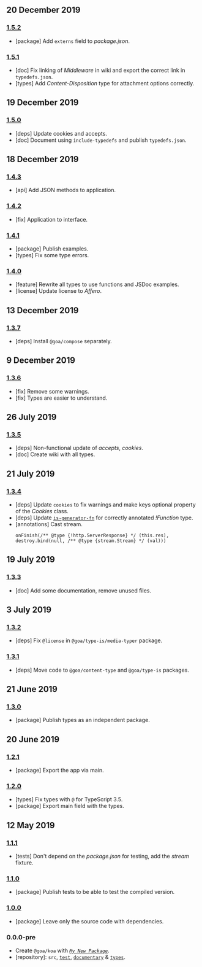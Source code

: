 ## 20 December 2019

### [1.5.2](https://github.com/idiocc/goa/compare/v1.5.1...v1.5.2)

- [package] Add `externs` field to _package.json_.

### [1.5.1](https://github.com/idiocc/goa/compare/v1.5.0...v1.5.1)

- [doc] Fix linking of _Middleware_ in wiki and export the correct link in `typedefs.json`.
- [types] Add _Content-Disposition_ type for attachment options correctly.

## 19 December 2019

### [1.5.0](https://github.com/idiocc/goa/compare/v1.4.3...v1.5.0)

- [deps] Update cookies and accepts.
- [doc] Document using `include-typedefs` and publish `typedefs.json`.

## 18 December 2019

### [1.4.3](https://github.com/idiocc/goa/compare/v1.4.2...v1.4.3)

- [api] Add JSON methods to application.

### [1.4.2](https://github.com/idiocc/goa/compare/v1.4.1...v1.4.2)

- [fix] Application to interface.

### [1.4.1](https://github.com/idiocc/goa/compare/v1.4.0...v1.4.1)

- [package] Publish examples.
- [types] Fix some type errors.

### [1.4.0](https://github.com/idiocc/goa/compare/v1.3.7...v1.4.0)

- [feature] Rewrite all types to use functions and JSDoc examples.
- [license] Update license to _Affero_.

## 13 December 2019

### [1.3.7](https://github.com/idiocc/goa/compare/v1.3.6...v1.3.7)

- [deps] Install `@goa/compose` separately.

## 9 December 2019

### [1.3.6](https://github.com/idiocc/goa/compare/v1.3.5...v1.3.6)

- [fix] Remove some warnings.
- [fix] Types are easier to understand.

## 26 July 2019

### [1.3.5](https://github.com/idiocc/goa/compare/v1.3.4...v1.3.5)

- [deps] Non-functional update of _accepts_, _cookies_.
- [doc] Create wiki with all types.

## 21 July 2019

### [1.3.4](https://github.com/idiocc/goa/compare/v1.3.3...v1.3.4)

- [deps] Update `cookies` to fix warnings and make keys optional property of the _Cookies_ class.
- [deps] Update [`is-generator-fn`](https://github.com/idiocc/is-generator-function) for correctly annotated _!Function_ type.
- [annotations] Cast stream.
    ```
    onFinish(/** @type {!http.ServerResponse} */ (this.res), destroy.bind(null, /** @type {stream.Stream} */ (val)))
    ```

## 19 July 2019

### [1.3.3](https://github.com/idiocc/goa/compare/v1.3.2...v1.3.3)

- [doc] Add some documentation, remove unused files.

## 3 July 2019

### [1.3.2](https://github.com/idiocc/goa/compare/v1.3.1...v1.3.2)

- [deps] Fix `@license` in `@goa/type-is/media-typer` package.

### [1.3.1](https://github.com/idiocc/goa/compare/v1.3.0...v1.3.1)

- [deps] Move code to `@goa/content-type` and `@goa/type-is` packages.

## 21 June 2019

### [1.3.0](https://github.com/idiocc/goa/compare/v1.2.0...v1.3.0)

- [package] Publish types as an independent package.

## 20 June 2019

### [1.2.1](https://github.com/idiocc/goa/compare/v1.2.0...v1.2.1)

- [package] Export the app via main.

### [1.2.0](https://github.com/idiocc/goa/compare/v1.1.1...v1.2.0)

- [types] Fix types with `@` for TypeScript 3.5.
- [package] Export main field with the types.

## 12 May 2019

### [1.1.1](https://github.com/idiocc/goa/compare/v1.1.0...v1.1.1)

- [tests] Don't depend on the _package.json_ for testing, add the _stream_ fixture.

### [1.1.0](https://github.com/idiocc/goa/compare/v1.0.0...v1.1.0)

- [package] Publish tests to be able to test the compiled version.

### [1.0.0](https://github.com/idiocc/goa/compare/v0.0.0-re...v1.0.0)

- [package] Leave only the source code with dependencies.

### 0.0.0-pre

- Create `@goa/koa` with _[`My New Package`](https://mnpjs.org)_.
- [repository]: `src`, [`test`](https://contexttesting.com), [`documentary`](https://readme.page) & [`types`](https://typedef.page).
